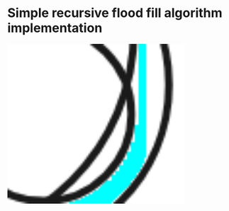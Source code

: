# Simple recursive flood fill algorithm implementation

<div style="align:center">
<img width=400 src="optimized_example.gif">
</div>
